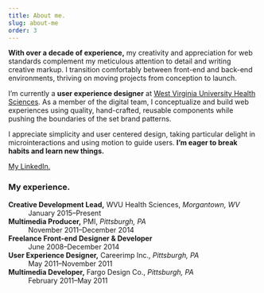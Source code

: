 ```yaml
---
title: About me.
slug: about-me
order: 3
---
```


**With over a decade of experience,** my creativity and appreciation for web standards complement my meticulous attention to detail and writing creative markup. I transition comfortably between front-end and back-end environments, thriving on moving projects from conception to launch.

I’m currently a **user experience designer** at [West Virginia University Health Sciences](https://health.wvu.edu). As a member of the digital team, I conceptualize and build web experiences using quality, hand-crafted, reusable components while pushing the boundaries of the set brand patterns.

I appreciate simplicity and user centered design, taking particular delight in microinteractions and using motion to guide users. **I’m eager to break habits and learn new things.**

[My LinkedIn.](https://www.linkedin.com/in/edmondsdan/)

### My experience.

<dl>
    <dt><strong>Creative Development Lead,</strong> WVU Health Sciences, <em>Morgantown, WV</em></dt>
    <dd>January 2015–Present</dd>
    <dt><strong>Multimedia Producer,</strong> PMI, <em>Pittsburgh, PA</em></dt>
    <dd>November 2011–December 2014</dd>
    <dt><strong>Freelance Front-end Designer & Developer</strong></dt>
    <dd>June 2008–December 2014</dd>
    <dt><strong>User Experience Designer,</strong> Careerimp Inc., <em>Pittsburgh, PA</em></dt>
    <dd>May 2011–November 2011</dd>
    <dt><strong>Multimedia Developer,</strong> Fargo Design Co., <em>Pittsburgh, PA</em></dt>
    <dd>February 2011–May 2011</dd>
</dl>
